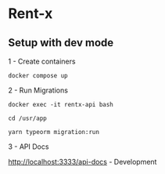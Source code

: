 # Rent-x

## Setup with dev mode

1 - Create containers

```shell
docker compose up
```

2 - Run Migrations

```shell
docker exec -it rentx-api bash

cd /usr/app

yarn typeorm migration:run

```

3 - API Docs

[http://localhost:3333/api-docs](http://localhost:3333/api-docs) - Development
